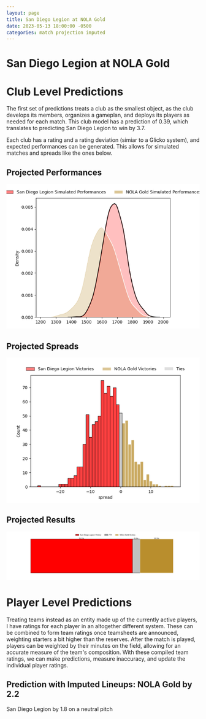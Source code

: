 ```yaml
---  
layout: page  
title: San Diego Legion at NOLA Gold  
date: 2023-05-13 18:00:00 -0500  
categories: match projection imputed  
---
```

# San Diego Legion at NOLA Gold

# Club Level Predictions


The first set of predictions treats a club as the smallest object, as the club develops its members, organizes a gameplan, and deploys its players as needed for each match. This club model has a prediction of 0.39, which translates to predicting San Diego Legion to win by 3.7.

Each club has a rating and a rating deviation (simiar to a Glicko system), and expected performances can be generated. This allows for simulated matches and spreads like the ones below.
## Projected Performances


![Projected Performances](plots/performances_2023-05-13-NOLAGold-SanDiegoLegion.png)
## Projected Spreads


![Projected Spreads](plots/spreads_2023-05-13-NOLAGold-SanDiegoLegion.png)
## Projected Results


![Projected Results](plots/resultbar_2023-05-13-NOLAGold-SanDiegoLegion.png)
# Player Level Predictions


Treating teams instead as an entity made up of the currently active players, I have ratings for each player in an altogether different system. These can be combined to form team ratings once teamsheets are announced, weighting starters a bit higher than the reserves. After the match is played, players can be weighted by their minutes on the field, allowing for an accurate measure of the team's composition. With these compiled team ratings, we can make predictions, measure inaccuracy, and update the individual player ratings.
## Prediction with Imputed Lineups: NOLA Gold by 2.2


San Diego Legion by 1.8 on a neutral pitch

